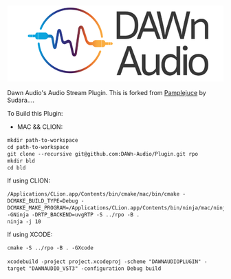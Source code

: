 ![DawnAudio](assets/images/dawnaudio.png)

Dawn Audio's Audio Stream Plugin.
This is forked from [Pamplejuce](https://github.com/sudara/pamplejuce) by Sudara.... 


To Build this Plugin: 

* MAC && CLION: 

```
mkdir path-to-workspace
cd path-to-workspace
git clone --recursive git@github.com:DAWn-Audio/Plugin.git rpo
mkdir bld
cd bld
```

If using CLION:

```
/Applications/CLion.app/Contents/bin/cmake/mac/bin/cmake -DCMAKE_BUILD_TYPE=Debug -DCMAKE_MAKE_PROGRAM=/Applications/CLion.app/Contents/bin/ninja/mac/ninja -GNinja -DRTP_BACKEND=uvgRTP -S ../rpo -B .
ninja -j 10
```

If using XCODE:

```
cmake -S ../rpo -B . -GXcode

xcodebuild -project project.xcodeproj -scheme "DAWNAUDIOPLUGIN" -target "DAWNAUDIO_VST3" -configuration Debug build

```



